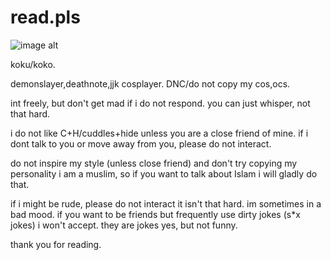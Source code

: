 # read.pls

![image alt](https://github.com/7daysgone/read.pls/blob/8e2ac8c07f8792754a8a8dd9d92beb4bb28bfa60/IMG_0370.jpeg)

koku/koko.

demonslayer,deathnote,jjk cosplayer.
DNC/do not copy my cos,ocs.

int freely, but don't get mad if i do not respond. you can just whisper, not that hard.

i do not like C+H/cuddles+hide unless you are a close friend of mine. 
if i dont talk to you or move away from you, please do not interact.

do not inspire my style (unless close friend) and don't try copying my personality
i am a muslim, so if you want to talk about Islam i will gladly do that.

if i might be rude, please do not interact it isn't that hard. im sometimes in a bad mood.
if you want to be friends but frequently use dirty jokes (s*x jokes) i won't accept. they are jokes yes, but not funny.

thank you for reading.
